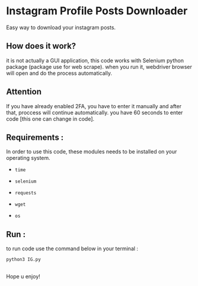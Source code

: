 # Instagram Profile Posts Downloader
Easy way to download your instagram posts.

## How does it work?
it is not actually a GUI application, this code works with Selenium python package (package use for web scrape). when you run it, webdriver browser will open and do the process automatically.

## Attention
If you have already enabled 2FA, you have to enter it manually and after that, proccess will continue automatically. you have 60 seconds to enter code [this one can change in code].


## Requirements :

In order to use this code, these modules needs to be installed on your operating system.


* `time`

* `selenium`

* `requests`

* `wget`

* `os`

## Run :

to run code use the command below in your terminal :

```Python
python3 IG.py
```
##
Hope u enjoy!
